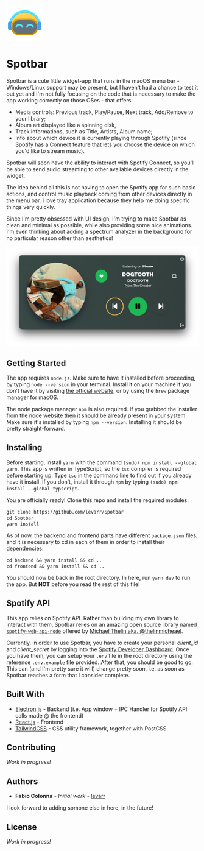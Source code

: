 <p>
  <img src="assets/readme/big_color_icon.png" alt="Spotbar Icon"/>
</p>

# **Spotbar**

Spotbar is a cute little widget-app that runs in the macOS menu bar - Windows/Linux support may be present, but I haven't had a chance to test it out yet and I'm not fully focusing on the code that is necessary to make the app working correctly on those OSes - that offers:
- Media controls: Previous track, Play/Pause, Next track, Add/Remove to your library;
- Album art displayed like a spinning disk,
- Track informations, such as Title, Artists, Album name;
- Info about which device it is currently playing through Spotify (since Spotify has a Connect feature that lets you choose the device on which you'd like to stream music).

Spotbar will soon have the ability to interact with Spotify Connect, so you'll be able to send audio streaming to other available devices directly in the widget.

The idea behind all this is not having to open the Spotify app for such basic actions, and control music playback coming from other devices directly in the menu bar. I love tray application because they help me doing specific things very quickly. 

Since I'm pretty obsessed with UI design, I'm trying to make Spotbar as clean and minimal as possible, while also providing some nice animations. I'm even thinking about adding a spectrum analyzer in the background for no particular reason other than aesthetics!

<p>
  <img src="assets/readme/spotbar.png" alt="Spotbar Screenshot"/>
</p>

## Getting Started

The app requires `node.js`. Make sure to have it installed before proceeding, by typing `node --version` in your terminal. Install it on your machine if you don't have it by visiting [the official website](https://nodejs.org/it/download/), or by using the `brew` package manager for macOS.

The node package manager `npm` is also required. If you grabbed the installer from the node website then it should be already present in your system. Make sure it's installed by typing `npm --version`. Installing it should be pretty straight-forward.

## Installing

Before starting, install `yarn` with the command `(sudo) npm install --global yarn`. This app is written in TypeScript, so the `tsc` compiler is required before starting up. Type `tsc` in the command line to find out if you already have it install. If you don't, install it through `npm` by typing `(sudo) npm install --global typscript`.

You are officially ready! Clone this repo and install the required modules:

```
git clone https://github.com/levarr/Spotbar
cd Spotbar
yarn install
```

As of now, the backend and frontend parts have different `package.json` files, and it is necessary to cd in each of them in order to install their dependencies:

```
cd backend && yarn install && cd ..
cd frontend && yarn install && cd ..
```

You should now be back in the root directory. In here, run `yarn dev` to run the app. But **NOT** before you read the rest of this file!

## Spotify API

This app relies on Spotify API. Rather than building my own library to interact with them, Spotbar relies on an amazing open source library named [`spotify-web-api-node`](https://github.com/thelinmichael/spotify-web-api-node) offered by [Michael Thelin aka. @thelinmicheael](https://github.com/thelinmichael).

Currently, in order to use Spotbar, you have to create your personal *client_id* and *client_secret* by logging into the [Spotify Developer Dashboard](https://developer.spotify.com/dashboard/). Once you have them, you can setup your `.env` file in the root directory using the reference `.env.example` file provided. After that, you should be good to go. This can (and I'm pretty sure it will) change pretty soon, i.e. as soon as Spotbar reaches a form that I consider complete.

## Built With

* [Electron.js](https://www.electronjs.org/) - Backend (i.e. App window + IPC Handler for Spotify API calls made @ the frontend)
* [React.js](https://reactjs.org/) - Frontend
* [TailwindCSS](https://tailwindcss.com/) - CSS utility framework, together with PostCSS

## Contributing

*Work in progress!*

## Authors

* **Fabio Colonna** - *Initial work* - [levarr](https://github.com/levarr)

I look forward to adding somone else in here, in the future!

## License

*Work in progress!*
